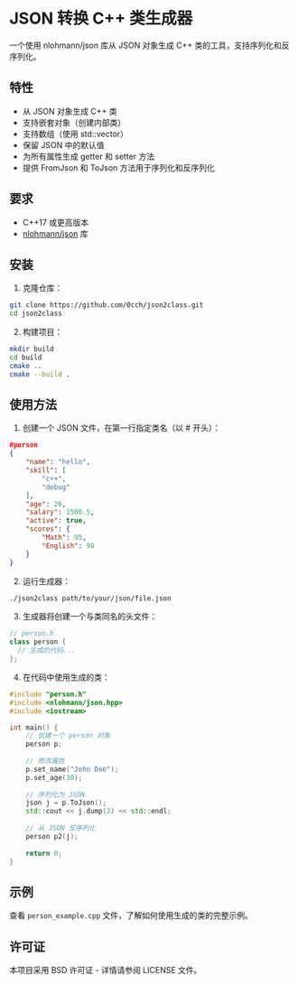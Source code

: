 # JSON 转换 C++ 类生成器

一个使用 nlohmann/json 库从 JSON 对象生成 C++ 类的工具，支持序列化和反序列化。

## 特性

- 从 JSON 对象生成 C++ 类
- 支持嵌套对象（创建内部类）
- 支持数组（使用 std::vector）
- 保留 JSON 中的默认值
- 为所有属性生成 getter 和 setter 方法
- 提供 FromJson 和 ToJson 方法用于序列化和反序列化

## 要求

- C++17 或更高版本
- [nlohmann/json](https://github.com/nlohmann/json) 库

## 安装

1. 克隆仓库：
```bash
git clone https://github.com/0cch/json2class.git
cd json2class
```

2. 构建项目：
```bash
mkdir build
cd build
cmake ..
cmake --build .
```

## 使用方法

1. 创建一个 JSON 文件，在第一行指定类名（以 # 开头）：

```json
#person
{
    "name": "hello",
    "skill": [
        "c++",
        "debug"
    ],
    "age": 26,
    "salary": 1500.5,
    "active": true,
    "scores": {
        "Math": 95,
        "English": 90
    }
}
```

2. 运行生成器：

```bash
./json2class path/to/your/json/file.json
```

3. 生成器将创建一个与类同名的头文件：

```cpp
// person.h
class person {
  // 生成的代码...
};
```

4. 在代码中使用生成的类：

```cpp
#include "person.h"
#include <nlohmann/json.hpp>
#include <iostream>

int main() {
    // 创建一个 person 对象
    person p;
    
    // 修改属性
    p.set_name("John Doe");
    p.set_age(30);
    
    // 序列化为 JSON
    json j = p.ToJson();
    std::cout << j.dump(2) << std::endl;
    
    // 从 JSON 反序列化
    person p2(j);
    
    return 0;
}
```

## 示例

查看 `person_example.cpp` 文件，了解如何使用生成的类的完整示例。

## 许可证

本项目采用 BSD 许可证 - 详情请参阅 LICENSE 文件。
